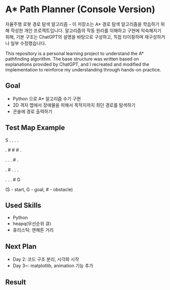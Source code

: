 # A* Path Planner (Console Version)

자율주행 로봇 경로 탐색 알고리즘 - 이 저장소는 A* 경로 탐색 알고리즘을 학습하기 위해 작성한 개인 프로젝트입니다.
알고리즘의 작동 원리를 이해하고 구현에 익숙해지기 위해, 기본 구조는 ChatGPT의 설명을 바탕으로 구성하고, 직접 타이핑하며 재구성하거나 일부 수정했습니다.

This repository is a personal learning project to understand the A* pathfinding algorithm.
The base structure was written based on explanations provided by ChatGPT, and I recreated and modified the implementation to reinforce my understanding through hands-on practice.

## Goal
- Python 으로 A* 알고리즘 수기 구현
- 2D 격자 맵에서 장애물을 피해서 목적지까지 최단 경로를 탐색하기
- 콘솔에 경로 출력하기

## Test Map Example
S . . . .

. # # # .

. . . # .

. # . . .

. . . # G

(S - start, G - goal, # - obstacle)

## Used Skills
- Python
- heapq(우선순위 큐)
- 휴리스틱: 맨해튼 거리

## Next Plan
- Day 2: 코드 구조 분리, 시각화 시작
- Day 3~: matplotlib, animation 기능 추가

## Result
